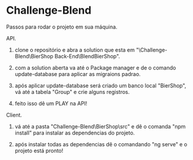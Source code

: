 # Challenge-Blend

Passos para rodar o projeto em sua máquina.

API.
1. clone o repositório e abra a solution que esta em "\Challenge-Blend\BierShop Back-End\BlendBierShop".

2. com a solution aberta va até o Package manager e de o comando update-database para aplicar as migraions padrao.

3. após aplicar update-database será criado um banco local "BierShop", vá até a tabela "Group" e crie alguns registros.

4. feito isso dê um PLAY na API!

Client.
1. vá até a pasta "Challenge-Blend\BierShop\src" e dê o comanda "npm install" para instalar as dependencias do projeto.

2. após instalar todas as dependencias dê o comandando "ng serve" e o projeto está pronto!

